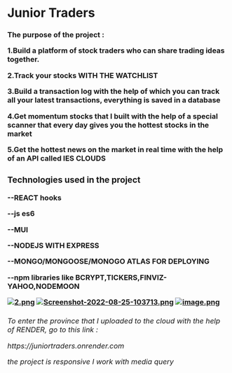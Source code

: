 <h1> Junior Traders </h1>

<h3>The purpose of the project : <h/3>

<p>1.Build a platform of stock traders who can share trading ideas together. </p>
<p>2.Track your stocks WITH THE WATCHLIST </p>
<p>3.Build a transaction log with the help of which you can track all your latest transactions, everything is saved in a database </p>
<p>4.Get momentum stocks that I built with the help of a special scanner that every day gives you the hottest stocks in the market </p>
<p>5.Get the hottest news on the market in real time with the help of an API called IES CLOUDS </p>


<h3>Technologies used in the project </h3>

<p>--REACT hooks  </p>
<p>--js es6 </p>
<p>--MUI </p>
<p>--NODEJS WITH EXPRESS</p>
<p>--MONGO/MONGOOSE/MONOGO ATLAS FOR DEPLOYING</p>
<p>--npm libraries like BCRYPT,TICKERS,FINVIZ-YAHOO,NODEMOON</p>


[![2.png](https://i.postimg.cc/63W8jwt6/2.png)](https://postimg.cc/f3PWyGV1)
[![Screenshot-2022-08-25-103713.png](https://i.postimg.cc/zBQqC1fc/Screenshot-2022-08-25-103713.png)](https://postimg.cc/7Ggv4d03)
[![image.png](https://i.postimg.cc/L4r1ScVD/image.png)](https://postimg.cc/5jS0qkTQ)


<h6>To enter the province that I uploaded to the cloud with the help of RENDER, go to this link : <h/6>

<p> https://juniortraders.onrender.com </p>

<p>the project is responsive I work with media query </p>

